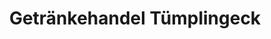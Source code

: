 ---
title: "Getränkehandel Tümplingeck"
url: /jena/getraenkehandel-tuemplingeck/
shop: Spirituosen
---